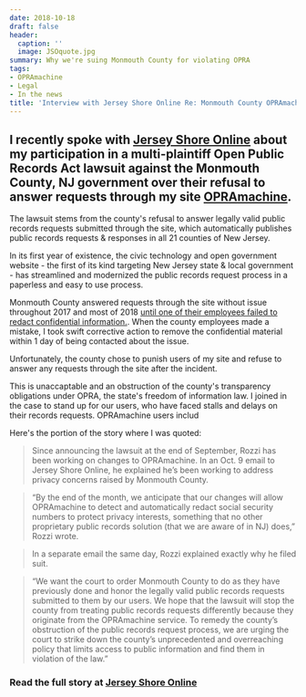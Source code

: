 ```yaml
---
date: 2018-10-18
draft: false
header:
  caption: ''
  image: JSOquote.jpg
summary: Why we're suing Monmouth County for violating OPRA
tags:
- OPRAmachine
- Legal
- In the news
title: 'Interview with Jersey Shore Online Re: Monmouth County OPRAmachine Lawsuit'
---
```

## I recently spoke with [Jersey Shore Online](https://www.jerseyshoreonline.com/ocean-county/lawsuit-questions-when-county-can-share-public-records/) about my participation in a multi-plaintiff Open Public Records Act lawsuit against the Monmouth County, NJ government over their refusal to answer requests through my site [OPRAmachine](https://opramachine.com).

The lawsuit stems from the county's refusal to answer legally valid public records requests submitted through the site, which automatically publishes public records requests & responses in all 21 counties of New Jersey.

In its first year of existence, the civic technology and open government website - the first of its kind targeting New Jersey state & local government - has streamlined and modernized the public records request process in a paperless and easy to use process.

Monmouth County answered requests through the site without issue throughout 2017 and most of 2018 [until one of their employees failed to redact confidential information.](https://blog.opramachine.com/monmouth-opra-lawsuit/). When the county employees made a mistake, I took swift corrective action to remove the confidential material within 1 day of being contacted about the issue.

Unfortunately, the county chose to punish users of my site and refuse to answer any requests through the site after the incident.

This is unaccaptable and an obstruction of the county's transparency obligations under OPRA, the state's freedom of information law. I joined in the case to stand up for our users, who have faced stalls and delays on their records requests. OPRAmachine users includ

Here's the portion of the story where I was quoted:

>Since announcing the lawsuit at the end of September, Rozzi has been working on changes to OPRAmachine. In an Oct. 9 email to Jersey Shore Online, he explained he’s been working to address privacy concerns raised by Monmouth County.

>“By the end of the month, we anticipate that our changes will allow OPRAmachine to detect and automatically redact social security numbers to protect privacy interests, something that no other proprietary public records solution (that we are aware of in NJ) does,” Rozzi wrote.

>In a separate email the same day, Rozzi explained exactly why he filed suit.

>“We want the court to order Monmouth County to do as they have previously done and honor the legally valid public records requests submitted to them by our users. We hope that the lawsuit will stop the county from treating public records requests differently because they originate from the OPRAmachine service. To remedy the county’s obstruction of the public records request process, we are urging the court to strike down the county’s unprecedented and overreaching policy that limits access to public information and find them in violation of the law.”

### Read the full story at [Jersey Shore Online](https://www.jerseyshoreonline.com/ocean-county/lawsuit-questions-when-county-can-share-public-records/)
